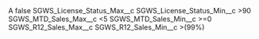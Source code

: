 <?xml version="1.0" encoding="UTF-8"?>
<CustomMetadata xmlns="http://soap.sforce.com/2006/04/metadata" xmlns:xsi="http://www.w3.org/2001/XMLSchema-instance" xmlns:xsd="http://www.w3.org/2001/XMLSchema">
    <label>A</label>
    <protected>false</protected>
    <values>
        <field>SGWS_License_Status_Max__c</field>
        <value xsi:nil="true"/>
    </values>
    <values>
        <field>SGWS_License_Status_Min__c</field>
        <value xsi:type="xsd:string">&gt;90</value>
    </values>
    <values>
        <field>SGWS_MTD_Sales_Max__c</field>
        <value xsi:type="xsd:string">&lt;5</value>
    </values>
    <values>
        <field>SGWS_MTD_Sales_Min__c</field>
        <value xsi:type="xsd:string">&gt;=0</value>
    </values>
    <values>
        <field>SGWS_R12_Sales_Max__c</field>
        <value xsi:nil="true"/>
    </values>
    <values>
        <field>SGWS_R12_Sales_Min__c</field>
        <value xsi:type="xsd:string">&gt;(99%)</value>
    </values>
</CustomMetadata>
